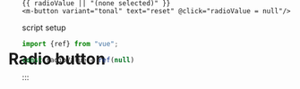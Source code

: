 <script setup>
import MRadio from '../../lib/src/components/MRadio/MRadio.vue'
import MRadioGroup from '../../lib/src/components/MRadio/MRadioGroup.vue'
import MButton from '../../lib/src/components/MButton/MButton.vue'
import MIOList from '../common/MIOList.vue'
import ExampleWrapper from '../common/ExampleWrapper.vue' 
import {ref} from "vue"; 

const radioValue = ref(null)
</script>

# Radio button
<m-button style="float: right; transform: translateY(-94%)"  target="_blank" rel="noopener noreferrer" href="https://m3.material.io/components/radio-button/overview" variant="text" prepend-icon="open_in_new" text="material docs"/>

<MIOList :items="['Use radio buttons (not switches) when only one item can be selected from a list', 'Label should be scannable', 'Selected items are more prominent than unselected items']"/>

## Basic usage


<ExampleWrapper vertical>
    <m-radio-group v-model="radioValue">
        <m-radio value="1" text="option 1"/>
        <m-radio style="margin-top: -12px" value="2" text="option 2"/>
    </m-radio-group>
    <p style="color: var(--md-sys-color-on-background); margin-top: -8px" v-text="radioValue || 'none selected'"/>
    <m-button style="margin-top: -16px" variant="tonal" text="reset" @click="radioValue = null"/>
</ExampleWrapper>

::: details code
vue template
```vue
<m-radio-group v-model="radioValue">
  <m-radio value="1" text="option 1"/>
  <m-radio value="2" text="option 2"/>
</m-radio-group>
{{ radioValue || "(none selected)" }}
<m-button variant="tonal" text="reset" @click="radioValue = null"/>
```
script setup
```js
import {ref} from "vue"; 

const radioValue = ref(null)
```
:::
